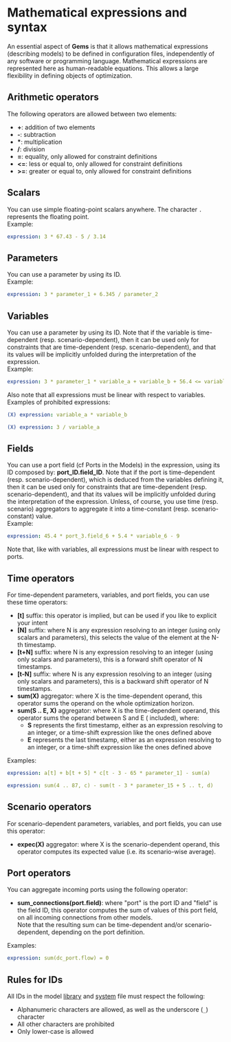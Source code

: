 # Mathematical expressions and syntax


An essential aspect of **Gems** is that it allows mathematical expressions (describing models) to be defined in configuration files, independently of any software or programming language. Mathematical expressions are represented here as human-readable equations. This allows a large flexibility in defining objects of optimization.

## Arithmetic operators

The following operators are allowed between two elements:

- **+**: addition of two elements
- **-**: subtraction
- __*__: multiplication
- **/**: division
- **=**: equality, only allowed for constraint definitions
- **<=**: less or equal to, only allowed for constraint definitions
- **>=**: greater or equal to, only allowed for constraint definitions

## Scalars

You can use simple floating-point scalars anywhere. The character `.` represents the floating point.  
Example:

~~~yaml
expression: 3 * 67.43 - 5 / 3.14
~~~

## Parameters

You can use a parameter by using its ID.   
Example:

~~~yaml
expression: 3 * parameter_1 + 6.345 / parameter_2
~~~

## Variables

You can use a parameter by using its ID. Note that if the variable is time-dependent (resp. scenario-dependent), then
it can be used only for constraints that are time-dependent (resp. scenario-dependent), and that its values
will be implicitly unfolded during the interpretation of the expression.  
Example:

~~~yaml
expression: 3 * parameter_1 * variable_a + variable_b + 56.4 <= variable_4 * 439
~~~

Also note that all expressions must be linear with respect to variables.  
Examples of prohibited expressions:

~~~yaml
(X) expression: variable_a * variable_b
~~~

~~~yaml
(X) expression: 3 / variable_a
~~~

## Fields

You can use a port field (cf Ports in the Models) in the expression, using its ID composed by: **port_ID.field_ID**. Note that if the
port is time-dependent (resp. scenario-dependent), which is deduced from the variables defining it, then
it can be used only for constraints that are time-dependent (resp. scenario-dependent), and that its values
will be implicitly unfolded during the interpretation of the expression. Unless, of course, you use time (resp.
scenario)
aggregators to aggregate it into a time-constant (resp. scenario-constant) value.  
Example:

~~~yaml
expression: 45.4 * port_3.field_6 + 5.4 * variable_6 - 9
~~~

Note that, like with variables, all expressions must be linear with respect to ports.

## Time operators

For time-dependent parameters, variables, and port fields, you can use these time operators:

- **[t]** suffix: this operator is implied, but can be used if you like to explicit your intent
- **[N]** suffix: where N is any expression resolving to an integer (using only scalars and parameters), this selects
  the value of the element at the N-th timestamp.
- **[t+N]** suffix: where N is any expression resolving to an integer (using only scalars and parameters), this is a
  forward shift operator of N timestamps.
- **[t-N]** suffix: where N is any expression resolving to an integer (using only scalars and parameters), this is a
  backward shift operator of N timestamps.
- **sum(X)** aggregator: where X is the time-dependent operand, this operator sums the operand on the whole optimization
  horizon.
- **sum(S .. E, X)** aggregator: where X is the time-dependent operand, this operator sums the operand between S and E (
  included), where:
    - **S** represents the first timestamp, either as an expression resolving to an integer, or a time-shift expression
      like the ones defined above
    - **E** represents the last timestamp, either as an expression resolving to an integer, or a time-shift expression
      like the ones defined above

Examples:

~~~yaml
expression: a[t] + b[t + 5] * c[t - 3 - 65 * parameter_1] - sum(a)
~~~

~~~yaml
expression: sum(4 .. 87, c) - sum(t - 3 * parameter_15 + 5 .. t, d)
~~~

## Scenario operators

For scenario-dependent parameters, variables, and port fields, you can use this operator:

- **expec(X)** aggregator: where X is the scenario-dependent operand, this operator computes its expected value (i.e.
  its scenario-wise average).

## Port operators

You can aggregate incoming ports using the following operator:

- **sum_connections(port.field)**: where "port" is the port ID and "field" is the field ID, this operator computes the
  sum of values of this port field, on all incoming connections from other models.  
  Note that the resulting sum can be time-dependent and/or scenario-dependent, depending on the port definition.

Examples:

~~~yaml
expression: sum(dc_port.flow) = 0
~~~

## Rules for IDs

All IDs in the model [library](libraries.md) and [system](systems.md) file must respect the following:

- Alphanumeric characters are allowed, as well as the underscore (`_`) character
- All other characters are prohibited
- Only lower-case is allowed